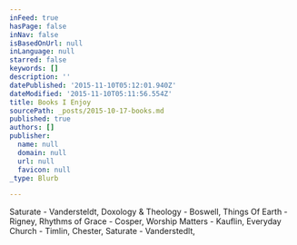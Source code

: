```yaml
---
inFeed: true
hasPage: false
inNav: false
isBasedOnUrl: null
inLanguage: null
starred: false
keywords: []
description: ''
datePublished: '2015-11-10T05:12:01.940Z'
dateModified: '2015-11-10T05:11:56.554Z'
title: Books I Enjoy
sourcePath: _posts/2015-10-17-books.md
published: true
authors: []
publisher:
  name: null
  domain: null
  url: null
  favicon: null
_type: Blurb

---
```

Saturate - Vandersteldt, Doxology & Theology - Boswell, Things Of Earth - Rigney, Rhythms of Grace - Cosper, Worship Matters - Kauflin, Everyday Church - Timlin, Chester, Saturate - Vanderstedlt,